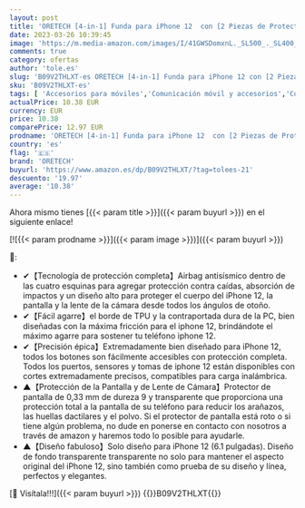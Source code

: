```yaml
---
layout: post
title: 'ORETECH [4-in-1] Funda para iPhone 12  con [2 Piezas de Protectores de Pantalla  Vidrio Templado Protector de Lente de Cámara  Funda Transparente] Antichoque y Antigolpes Carcasa para iPhone 12  Clara'
date: 2023-03-26 10:39:45
image: 'https://m.media-amazon.com/images/I/41GWSDomxnL._SL500_._SL400_.jpg'
comments: true
category: ofertas
author: 'tole.es'
slug: 'B09V2THLXT-es ORETECH [4-in-1] Funda para iPhone 12 con [2 Piezas de...'
sku: 'B09V2THLXT-es'
tags: [ 'Accesorios para móviles','Comunicación móvil y accesorios','Conjuntos de carcasas y fundas','Electrónica','Fundas y carcasas para teléfonos móviles','iphone','oretech','🇪🇸', ]
actualPrice: 10.38 EUR
currency: EUR
price: 10.38
comparePrice: 12.97 EUR
prodname: 'ORETECH [4-in-1] Funda para iPhone 12  con [2 Piezas de Protectores de Pantalla  Vidrio Templado Protector de Lente de Cámara  Funda Transparente] Antichoque y Antigolpes Carcasa para iPhone 12  Clara'
country: 'es'
flag: '🇪🇸'
brand: 'ORETECH'
buyurl: 'https://www.amazon.es/dp/B09V2THLXT/?tag=tolees-21'
descuento: '19.97'
average: '10.38'
---
```


Ahora mismo tienes [{{< param title >}}]({{< param buyurl >}}) en el siguiente enlace!

[![{{< param prodname >}}]({{< param image >}})]({{< param buyurl >}})

🔎:

- ✔【Tecnología de protección completa】Airbag antisísmico dentro de las cuatro esquinas para agregar protección contra caídas, absorción de impactos y un diseño alto para proteger el cuerpo del iPhone 12, la pantalla y la lente de la cámara desde todos los ángulos de otoño.
- ✔【Fácil agarre】el borde de TPU y la contraportada dura de la PC, bien diseñadas con la máxima fricción para el iphone 12, brindándote el máximo agarre para sostener tu teléfono iphone 12.
- ✔【Precisión épica】Extremadamente bien diseñado para iPhone 12, todos los botones son fácilmente accesibles con protección completa. Todos los puertos, sensores y tomas de iphone 12 están disponibles con cortes extremadamente precisos, compatibles para carga inalámbrica.
- ▲【Protección de la Pantalla y de Lente de Cámara】Protector de pantalla de 0,33 mm de dureza 9 y transparente que proporciona una protección total a la pantalla de su teléfono para reducir los arañazos, las huellas dactilares y el polvo. Si el protector de pantalla está roto o si tiene algún problema, no dude en ponerse en contacto con nosotros a través de amazon y haremos todo lo posible para ayudarle.
- ▲【Diseño fabuloso】Solo diseño para iPhone 12 (6.1 pulgadas). Diseño de fondo transparente transparente no solo para mantener el aspecto original del iPhone 12, sino también como prueba de su diseño y línea, perfectos y elegantes.

[🛒 Visítala!!!]({{< param buyurl >}})
{{<world>}}B09V2THLXT{{</world>}}

